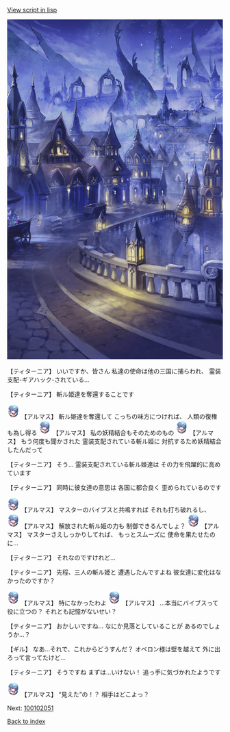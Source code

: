 [View script in lisp](../scripts/100102041.txt)

![101_city_night3.png](../images/backgrounds/101_city_night3.png)

【ティターニア】
いいですか、皆さん
私達の使命は他の三国に捕らわれ、
霊装支配-ギアハック-されている…

【ティターニア】
斬ル姫達を奪還することです

<img src="../images/units/3103811.png" alt="3103811.png" height="34"/>
【アルマス】
斬ル姫達を奪還して
こっちの味方につければ、
人類の復権も為し得る

<img src="../images/units/3103811.png" alt="3103811.png" height="34"/>
【アルマス】
私の妖精結合もそのためのもの

<img src="../images/units/3103811.png" alt="3103811.png" height="34"/>
【アルマス】
もう何度も聞かされた
霊装支配されている斬ル姫に
対抗するため妖精結合したんだって

【ティターニア】
そう…
霊装支配されている斬ル姫達は
その力を飛躍的に高めています

【ティターニア】
同時に彼女達の意思は
各国に都合良く
歪められているのです

<img src="../images/units/3103811.png" alt="3103811.png" height="34"/>
【アルマス】
マスターのバイブスと共鳴すれば
それも打ち破れるし、

<img src="../images/units/3103811.png" alt="3103811.png" height="34"/>
【アルマス】
解放された斬ル姫の力も
制御できるんでしょ？

<img src="../images/units/3103811.png" alt="3103811.png" height="34"/>
【アルマス】
マスターさえしっかりしてれば、
もっとスムーズに
使命を果たせたのに…

【ティターニア】
それなのですけれど…

【ティターニア】
先程、三人の斬ル姫と
遭遇したんですよね
彼女達に変化はなかったのですか？

<img src="../images/units/3103811.png" alt="3103811.png" height="34"/>
【アルマス】
特になかったわよ

<img src="../images/units/3103811.png" alt="3103811.png" height="34"/>
【アルマス】
…本当にバイブスって役に立つの？
それとも記憶がないせい？

【ティターニア】
おかしいですね…
なにか見落としていることが
あるのでしょうか…？

【ギル】
なあ…それで、これからどうすんだ？
オベロン様は壁を越えて
外に出ろって言ってたけど…

【ティターニア】
そうですね
まずは…いけない！
追っ手に気づかれたようです

<img src="../images/units/3103811.png" alt="3103811.png" height="34"/>
【アルマス】
“見えた”の！？
相手はどこよっ？


Next: [100102051](100102051.md)

[Back to index](index.md)
